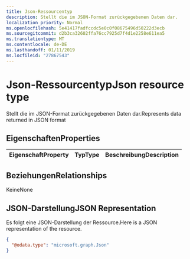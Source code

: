 ```yaml
---
title: Json-Ressourcentyp
description: Stellt die im JSON-Format zurückgegebenen Daten dar.
localization_priority: Normal
ms.openlocfilehash: 5e41417fadfccdc5e0c0f08675496d50222d3ecb
ms.sourcegitcommit: d2b3ca32602ffa76cc7925d7f4d1e2258e611ea5
ms.translationtype: MT
ms.contentlocale: de-DE
ms.lasthandoff: 01/11/2019
ms.locfileid: "27867543"
---
```

# <a name="json-resource-type"></a><span data-ttu-id="f2559-103">Json-Ressourcentyp</span><span class="sxs-lookup"><span data-stu-id="f2559-103">Json resource type</span></span>

<span data-ttu-id="f2559-104">Stellt die im JSON-Format zurückgegebenen Daten dar.</span><span class="sxs-lookup"><span data-stu-id="f2559-104">Represents data returned in JSON format</span></span>
## <a name="properties"></a><span data-ttu-id="f2559-105">Eigenschaften</span><span class="sxs-lookup"><span data-stu-id="f2559-105">Properties</span></span>
|<span data-ttu-id="f2559-106">Eigenschaft</span><span class="sxs-lookup"><span data-stu-id="f2559-106">Property</span></span>|<span data-ttu-id="f2559-107">Typ</span><span class="sxs-lookup"><span data-stu-id="f2559-107">Type</span></span>|<span data-ttu-id="f2559-108">Beschreibung</span><span class="sxs-lookup"><span data-stu-id="f2559-108">Description</span></span>|
|:---|:---|:---|

## <a name="relationships"></a><span data-ttu-id="f2559-109">Beziehungen</span><span class="sxs-lookup"><span data-stu-id="f2559-109">Relationships</span></span>
<span data-ttu-id="f2559-110">Keine</span><span class="sxs-lookup"><span data-stu-id="f2559-110">None</span></span>
## <a name="json-representation"></a><span data-ttu-id="f2559-111">JSON-Darstellung</span><span class="sxs-lookup"><span data-stu-id="f2559-111">JSON Representation</span></span>
<span data-ttu-id="f2559-112">Es folgt eine JSON-Darstellung der Ressource.</span><span class="sxs-lookup"><span data-stu-id="f2559-112">Here is a JSON representation of the resource.</span></span>
<!--{
  "blockType": "resource",
  "@odata.type": "microsoft.graph.Json"
}-->
``` json
{
  "@odata.type": "microsoft.graph.Json"
}
```



